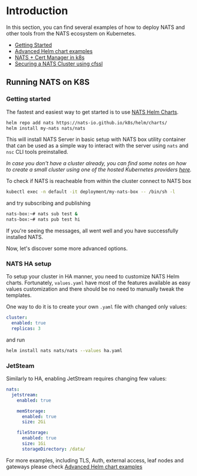 # Introduction

In this section, you can find several examples of how to deploy NATS and other tools from the NATS ecosystem on Kubernetes.

* [Getting Started](nats-kubernetes.md#getting-started)
* [Advanced Helm chart examples](helm-charts.md)
* [NATS + Cert Manager in k8s](nats-cluster-and-cert-manager.md)
* [Securing a NATS Cluster using cfssl](operator-tls-setup-with-cfssl.md)

## Running NATS on K8S

### Getting started

The fastest and easiest way to get started is to use [NATS Helm Charts](https://github.com/nats-io/k8s/tree/main/helm/charts/nats).

```bash
helm repo add nats https://nats-io.github.io/k8s/helm/charts/
helm install my-nats nats/nats

```

This will install NATS Server in basic setup with NATS box utility container that can be used as a simple way to interact with the server using `nats` and `nsc` CLI tools preinstalled.


_In case you don't have a cluster already, you can find some notes on how to create a small cluster using one of the hosted Kubernetes providers_ [_here_](create-k8s-cluster.md)_._

To check if NATS is reacheable from within the cluster connect to NATS box

```bash
kubectl exec -n default -it deployment/my-nats-box -- /bin/sh -l
```

and try subscribing and publishing

```bash
nats-box:~# nats sub test &
nats-box:~# nats pub test hi
```

If you're seeing the messages, all went well and you have successfully installed NATS.

Now, let's discover some more advanced options.

### NATS HA setup

To setup your cluster in HA manner, you need to customize NATS Helm charts.
Fortunately, `values.yaml` have most of the features available as easy values customization and there should be no need to manually tweak the templates.

One way to do it is to create your own `.yaml` file with changed only values:

```yaml
cluster:
  enabled: true
  replicas: 3
```

and run

```bash
helm install nats nats/nats --values ha.yaml
```

### JetSteam

Similarly to HA, enabling JetStream requires changing few values:

```yaml
nats:
  jetstream:
    enabled: true

    memStorage:
      enabled: true
      size: 2Gi

    fileStorage:
      enabled: true
      size: 1Gi
      storageDirectory: /data/
```

For more examples, including TLS, Auth, external access, leaf nodes and gateways please check [Advanced Helm chart examples](helm-charts.md)
